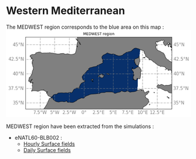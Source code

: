 # Western Mediterranean

The MEDWEST region corresponds to the blue area on this map :
![MEDWEST map](notebooks-maps/region_MEDWEST.png)


MEDWEST region have been extracted from the simulations :

- eNATL60-BLB002 :
  - [Hourly Surface fields](../items/MEDWEST60-BLB002-1h-SSH-SST-SSS-SSU-SSV.md) 
  - [Daily Surface fields](../items/MEDWEST60-BLB002-1d-SSH-SST-SSS-SSU-SSV.md) 
